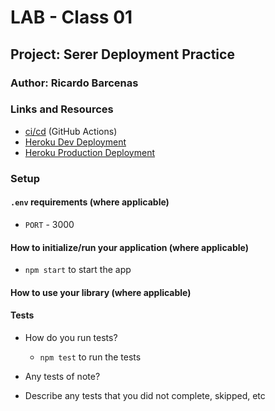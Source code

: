 # LAB - Class 01

## Project: Serer Deployment Practice

### Author: Ricardo Barcenas

### Links and Resources

- [ci/cd](https://github.com/401-advanced-javascript-ricardo-b/server-deployment-practice/actions) (GitHub Actions)
- [Heroku Dev Deployment](https://ricardob-server-deploy-dev.herokuapp.com/)
- [Heroku Production Deployment](https://ricardob-server-deploy-prod.herokuapp.com/)

### Setup

#### `.env` requirements (where applicable)

- `PORT` - 3000

#### How to initialize/run your application (where applicable)

- `npm start` to start the app

#### How to use your library (where applicable)

#### Tests

- How do you run tests?
  -  `npm test` to run the tests
- Any tests of note?

- Describe any tests that you did not complete, skipped, etc
